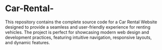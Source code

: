 # Car-Rental-
This repository contains the complete source code for a Car Rental Website designed to provide a seamless and user-friendly experience for renting vehicles. The project is perfect for showcasing modern web design and development practices, featuring intuitive navigation, responsive layouts, and dynamic features.
